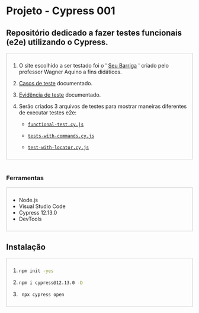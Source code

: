 # Projeto - Cypress 001


## Repositório dedicado a fazer testes funcionais (e2e) utilizando o Cypress.
<div style="border: 1px solid #ccc; padding: 10px;">

1. O site escolhido a ser testado foi o ' [Seu Barriga](https://barrigareact.wcaquino.me/login) '  criado pelo professor Wagner Aquino a fins didáticos.

2. [Casos de teste](https://docs.google.com/spreadsheets/d/1LnYMWvuqOVjX44v0KjdlTlnldO5o7Kur/edit?usp=sharing&ouid=104686743245628511880&rtpof=true&sd=true) documentado.

3. [ Evidência de teste](https://docs.google.com/document/d/1WKwj7pamYH3jnRUpH949W1j4HtR5G6bXc4FZLZpVJOE/edit?usp=sharing) documentado. 

4. Serão criados 3 arquivos de testes para mostrar maneiras diferentes de executar testes e2e:
   
    - [`functional-test.cy.js`](cypress/e2e/functional-tests.cy.js)

    - [`tests-with-commands.cy.js`](cypress/e2e/tests-with-commands.cy.js)
    - [`test-with-locator.cy.js`](cypress/e2e/tests-with-locator.cy.js)
</div>
<br>

### Ferramentas

<div style="border: 1px solid #ccc; padding: 10px;">

- Node.js
- Visual Studio Code
- Cypress 12.13.0
- DevTools
</div>

## Instalação

<div style="border: 1px solid #ccc; padding: 10px;">

1. 
    ```bash
    npm init -yes
    ```
2. 
    ```bash
    npm i cypress@12.13.0 -D
    ```
3. ``` js
    npx cypress open
    ```

</div>
 

